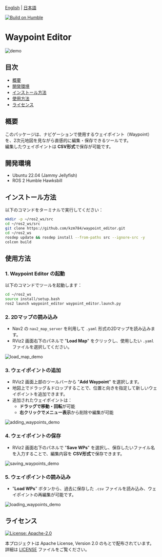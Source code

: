 [English](README.md) | [日本語](README.ja.md)

[![Build on Humble](https://github.com/kzm784/waypoint_editor/actions/workflows/main.yml/badge.svg)](https://github.com/kzm784/waypoint_editor/actions/workflows/main.yml)

# Waypoint Editor

![demo](https://raw.github.com/wiki/kzm784/waypoint_editor/images/waypoint_editor_demo.gif)


## 目次
- [概要](#概要)
- [開発環境](#開発環境)
- [インストール方法](#インストール方法)
- [使用方法](#使用方法)
- [ライセンス](#ライセンス)


## 概要
このパッケージは、ナビゲーションで使用するウェイポイント（Waypoint）を、2次元地図を見ながら直感的に編集・保存できるツールです。  
編集したウェイポイントは **CSV形式**で保存が可能です。


## 開発環境
- Ubuntu 22.04 (Jammy Jellyfish)
- ROS 2 Humble Hawksbill


## インストール方法
以下のコマンドをターミナルで実行してください：

```bash
mkdir -p ~/ros2_ws/src
cd ~/ros2_ws/src
git clone https://github.com/kzm784/waypoint_editor.git
cd ~/ros2_ws
rosdep update && rosdep install --from-paths src --ignore-src -y
colcon build
```

## 使用方法
### 1. Waypoint Editor の起動  
以下のコマンドでツールを起動します：

```bash
cd ~/ros2_ws
source install/setup.bash
ros2 launch waypoint_editor waypoint_editor.launch.py
```

### 2. 2Dマップの読み込み  
- Nav2 の `nav2_map_server` を利用して `.yaml` 形式の2Dマップを読み込みます。  
- RViz2 画面右下のパネルで "**Load Map**" をクリックし、使用したい `.yaml` ファイルを選択してください。

![load_map_demo](https://raw.github.com/wiki/kzm784/waypoint_editor/images/loading_2d_map_demo.gif)


### 3. ウェイポイントの追加  
- RViz2 画面上部のツールバーから "**Add Waypoint**" を選択します。  
- 地図上でドラッグ＆ドロップすることで、位置と向きを指定して新しいウェイポイントを追加できます。  
- 追加されたウェイポイントは：
  - **ドラッグで移動・回転**が可能
  - **右クリックでメニュー表示**から削除や編集が可能

![adding_waypoints_demo](https://raw.github.com/wiki/kzm784/waypoint_editor/images/Adding_waypoints_demo.gif)


### 4. ウェイポイントの保存  
- RViz2 画面右下のパネルで "**Save WPs**" を選択し、保存したいファイル名を入力することで、編集内容を **CSV形式**で保存できます。

![saving_waypoints_demo](https://raw.github.com/wiki/kzm784/waypoint_editor/images/saving_waypoints.gif)


### 5. ウェイポイントの読み込み  
- "**Load WPs**" ボタンから、過去に保存した `.csv` ファイルを読み込み、ウェイポイントの再編集が可能です。

![loading_waypoints_demo](https://raw.github.com/wiki/kzm784/waypoint_editor/images/loading_waypoints.gif)


## ライセンス
[![License: Apache-2.0](https://img.shields.io/badge/License-Apache%202.0-blue.svg)](LICENSE)

本プロジェクトは Apache License, Version 2.0 のもとで配布されています。
詳細は [LICENSE](LICENSE) ファイルをご覧ください。
